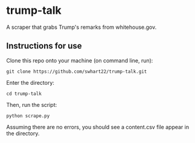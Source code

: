# trump-talk
A scraper that grabs Trump's remarks from whitehouse.gov.
## Instructions for use

Clone this repo onto your machine (on command line, run): 
```
git clone https://github.com/swhart22/trump-talk.git
```

Enter the directory: 
```
cd trump-talk
```

Then, run the script: 
```
python scrape.py
```

Assuming there are no errors, you should see a content.csv file appear in the directory.
